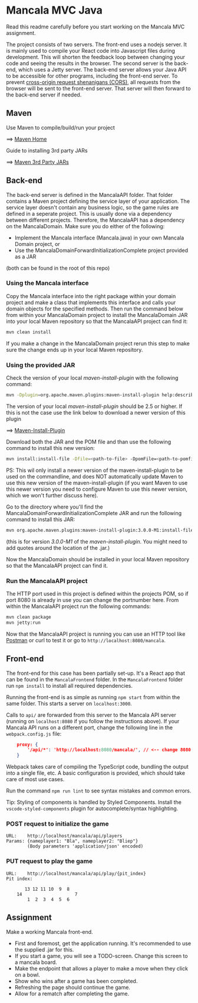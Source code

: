 # Mancala MVC Java

Read this readme carefully before you start working on the Mancala MVC assignment.

The project consists of two servers. The front-end uses a nodejs server. It is mainly used to compile your React code into Javascript files during development. This will shorten the feedback loop between changing your code and seeing the results in the browser. The second server is the back-end, which uses a Jetty server. The back-end server allows your Java API to be accessible for other programs, including the front-end server. To prevent [cross-origin request shenanigans (CORS)](https://developer.mozilla.org/en-US/docs/Web/HTTP/CORS), all requests from the browser will be sent to the front-end server. That server will then forward to the back-end server if needed.

## Maven

Use Maven to compile/build/run your project

==> [Maven Home](https://maven.apache.org/)

Guide to installing 3rd party JARs

==> [Maven 3rd Party JARs](https://maven.apache.org/guides/mini/guide-3rd-party-jars-local.html)


## Back-end

The back-end server is defined in the MancalaAPI folder. That folder contains a Maven project defining the service layer of your application. The service layer doesn't contain any business logic, so the game rules are defined in a seperate project. This is usually done via a dependency between different projects. Therefore, the MancalaAPI has a dependency on the MancalaDomain. Make sure you do either of the following:

- Implement the Mancala interface (Mancala.java) in your own Mancala Domain project, or
- Use the MancalaDomainForwardInitializationComplete project provided as a JAR

(both can be found in the root of this repo)

### Using the Mancala interface

Copy the Mancala interface into the right package within your domain project and make a class that implements this interface and calls your domain objects for the specified methods. Then run the command below from within your MancalaDomain project to install the MancalaDomain JAR into your local Maven repository so that the MancalaAPI project can find it:

```bash
mvn clean install
```

If you make a change in the MancalaDomain project rerun this step to make sure the change ends up in your local Maven repository.

### Using the provided JAR

Check the version of your local *maven-install-plugin* with the following command:

```bash
mvn -Dplugin=org.apache.maven.plugins:maven-install-plugin help:describe
```

The version of your local *maven-install-plugin* should be 2.5 or higher. If this is not the case use the link below to download a newer version of this plugin

==> [Maven-Install-Plugin](https://repo.maven.apache.org/maven2/org/apache/maven/plugins/maven-install-plugin/)

Download both the JAR and the POM file and than use the following command to install this new version:

```bash
mvn install:install-file -Dfile=<path-to-file> -DpomFile=<path-to-pomfile>
```

PS: This wil only install a newer version of the maven-install-plugin to be used on the commandline, and does NOT automatically update Maven to use this new version of the maven-install-plugin (if you want Maven to use this newer version you need to configure Maven to use this newer version, which we won't further discuss here).

Go to the directory where you'll find the MancalaDomainForwardInitializationComplete JAR and run the following command to install this JAR:

```bash
mvn org.apache.maven.plugins:maven-install-plugin:3.0.0-M1:install-file -Dfile=MancalaDomain-1.0.0-SNAPSHOT.jar
```
(this is for version *3.0.0-M1* of the *maven-install-plugin*. You might need to add quotes around the location of the .jar.)

Now the MancalaDomain should be installed in your local Maven repository so that the MancalaAPI project can find it.

### Run the MancalaAPI project

The HTTP port used in this project is defined within the projects POM, so if port 8080 is already in use you can change the portnumber here. From within the MancalaAPI project run the following commands:

```bash
mvn clean package
mvn jetty:run
```

Now that the MancalaAPI project is running you can use an HTTP tool like [Postman](https://www.getpostman.com/) or curl to test it or go to `http://localhost:8080/mancala`.

 ## Front-end

The front-end for this case has been partially set-up. It's a React app that can be found in the `MancalaFrontend` folder.
In the `MancalaFrontend` folder run `npm install` to install all required dependencies.

Running the front-end is as simple as running `npm start` from within the same folder. This starts a server on `localhost:3000`.

Calls to `api/` are forwarded from this server to the Mancala API server (running on `localhost:8080` if you follow the instructions above). If your Mancala API runs on a different port, change the following line in the `webpack.config.js` file:

```json
    proxy: {
        '/api/*': 'http://localhost:8080/mancala/', // <-- change 8080 to a different port if necessary
    }
```

Webpack takes care of compiling the TypeScript code, bundling the output into a single file, etc. A basic configuration is provided, which should take care of most use cases.

Run the command `npm run lint` to see syntax mistakes and common errors.

Tip: Styling of components is handled by Styled Components. Install the `vscode-styled-components` plugin for autocomplete/syntax highlighting.

### POST request to initialize the game

    URL:    http://localhost/mancala/api/players
	Params:	{nameplayer1: "Bla", nameplayer2: "Bliep"}
	        (Body parameters 'application/json' encoded)

### PUT request to play the game

```
URL:    http://localhost/mancala/api/play/{pit_index}
Pit index:

       13 12 11 10  9  8
    14                    7
        1  2  3  4  5  6
```

## Assignment

Make a working Mancala front-end.

- First and foremost, get the application running. It's recommended to use the supplied .jar for this.
- If you start a game, you will see a TODO-screen. Change this screen to a mancala board.
- Make the endpoint that allows a player to make a move when they click on a bowl. 
- Show who wins after a game has been completed.
- Refreshing the page should continue the game.
- Allow for a rematch after completing the game.